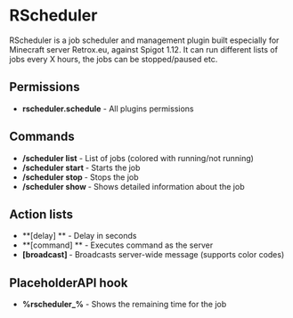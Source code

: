 # RScheduler

RScheduler is a job scheduler and management plugin built especially for Minecraft server Retrox.eu, against Spigot 1.12. It can run different lists of jobs every X hours, the jobs can be stopped/paused etc.  

## Permissions

- **rscheduler.schedule** - All plugins permissions

## Commands

- **/scheduler list** - List of jobs (colored with running/not running)
- **/scheduler start <job id>** - Starts the job
- **/scheduler stop <job id>** - Stops the job
- **/scheduler show <job id>** - Shows detailed information about the job

## Action lists

- **[delay] <seconds> ** - Delay in seconds
- **[command] <command> ** - Executes command as the server
- **[broadcast] <message>** - Broadcasts server-wide message (supports color codes) 


## PlaceholderAPI hook

- **%rscheduler_<job id>%** - Shows the remaining time for the job
